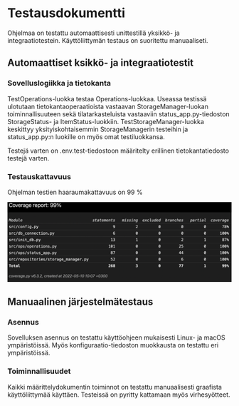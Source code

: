 # Testausdokumentti

Ohjelmaa on testattu automaattisesti unittestillä yksikkö- ja integraatiotestein. Käyttöliittymän testaus on suoritettu manuaaliseti.

## Automaattiset ksikkö- ja integraatiotestit

### Sovelluslogiikka ja tietokanta

TestOperations-luokka testaa Operations-luokkaa. Useassa testissä ulotutaan tietokantaoperaatioista vastaavan StorageManager-luokan toiminnallisuuteen sekä tilatarkasteluista vastaaviin status_app.py-tiedoston StorageStatus- ja ItemStatus-luokkiin. TestStorageManager-luokka keskittyy yksityiskohtaisemmin StorageManagerin testeihin ja status_app.py:n luokille on myös omat testiluokkansa. 

Testejä varten on .env.test-tiedostoon määritelty erillinen tietokantatiedosto testejä varten.

### Testauskattavuus

Ohjelman testien haaraumakattavuus on 99 %

![testikattavuus](./kuvat/testikattavuus.png)

## Manuaalinen järjestelmätestaus

### Asennus

Sovelluksen asennus on testattu käyttöohjeen mukaisesti Linux- ja macOS ympäristöissä. Myös konfiguraatio-tiedoston muokkausta on testattu eri ympäristöissä.

### Toiminnallisuudet

Kaikki määrittelydokumentin toiminnot on testattu manuaalisesti graafista käyttöliittymää käyttäen. Testeissä on pyritty kattamaan myös virhesyötteet.

